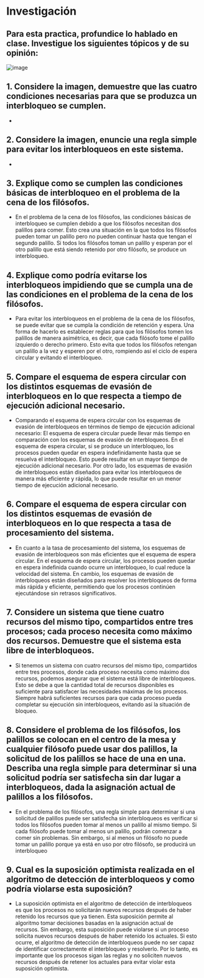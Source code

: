 # Investigación
## Para esta practica, profundice lo hablado en clase. Investigue los siguientes tópicos y de su opinión:
![image](https://github.com/Ankarkis/Operacionales/assets/83093835/c3d118bc-afb3-4dd2-b7be-0040bde11477)

## 1. Considere la imagen, demuestre que las cuatro condiciones necesarias para que se produzca un interbloqueo se cumplen.
-
## 2. Considere la imagen, enuncie una regla simple para evitar los interbloqueos en este sistema.
-
## 3. Explique como se cumplen las condiciones básicas de interbloqueo en el problema de la cena de los filósofos.
- En el problema de la cena de los filósofos, las condiciones básicas de interbloqueo se cumplen debido a que los filósofos necesitan dos palillos para comer. Esto crea una situación en la que todos los filósofos pueden tomar un palillo pero no pueden continuar hasta que tengan el segundo palillo. Si todos los filósofos toman un palillo y esperan por el otro palillo que está siendo retenido por otro filósofo, se produce un interbloqueo.
## 4. Explique como podría evitarse los interbloqueos impidiendo que se cumpla una de las condiciones en el problema de la cena de los filósofos.
- Para evitar los interbloqueos en el problema de la cena de los filósofos, se puede evitar que se cumpla la condición de retención y espera. Una forma de hacerlo es establecer reglas para que los filósofos tomen los palillos de manera asimétrica, es decir, que cada filósofo tome el palillo izquierdo o derecho primero. Esto evita que todos los filósofos retengan un palillo a la vez y esperen por el otro, rompiendo así el ciclo de espera circular y evitando el interbloqueo.
## 5. Compare el esquema de espera circular con los distintos esquemas de evasión de interbloqueos en lo que respecta a tiempo de ejecución adicional necesario.
- Comparando el esquema de espera circular con los esquemas de evasión de interbloqueos en términos de tiempo de ejecución adicional necesario: El esquema de espera circular puede llevar más tiempo en comparación con los esquemas de evasión de interbloqueos. En el esquema de espera circular, si se produce un interbloqueo, los procesos pueden quedar en espera indefinidamente hasta que se resuelva el interbloqueo. Esto puede resultar en un mayor tiempo de ejecución adicional necesario. Por otro lado, los esquemas de evasión de interbloqueos están diseñados para evitar los interbloqueos de manera más eficiente y rápida, lo que puede resultar en un menor tiempo de ejecución adicional necesario.
## 6. Compare el esquema de espera circular con los distintos esquemas de evasión de interbloqueos en lo que respecta a tasa de procesamiento del sistema.
- En cuanto a la tasa de procesamiento del sistema, los esquemas de evasión de interbloqueos son más eficientes que el esquema de espera circular. En el esquema de espera circular, los procesos pueden quedar en espera indefinida cuando ocurre un interbloqueo, lo cual reduce la velocidad del sistema. En cambio, los esquemas de evasión de interbloqueos están diseñados para resolver los interbloqueos de forma más rápida y eficiente, permitiendo que los procesos continúen ejecutándose sin retrasos significativos.
## 7. Considere un sistema que tiene cuatro recursos del mismo tipo, compartidos entre tres procesos; cada proceso necesita como máximo dos recursos. Demuestre que el sistema esta libre de interbloqueos.
- Si tenemos un sistema con cuatro recursos del mismo tipo, compartidos entre tres procesos, donde cada proceso necesita como máximo dos recursos, podemos asegurar que el sistema está libre de interbloqueos. Esto se debe a que la cantidad total de recursos disponibles es suficiente para satisfacer las necesidades máximas de los procesos. Siempre habrá suficientes recursos para que cada proceso pueda completar su ejecución sin interbloqueos, evitando así la situación de bloqueo.


## 8. Considere el problema de los filósofos, los palillos se colocan en el centro de la mesa y cualquier filósofo puede usar dos palillos, la solicitud de los palillos se hace de una en una. Describa una regla simple para determinar si una solicitud podría ser satisfecha sin dar lugar a interbloqueos, dada la asignación actual de palillos a los filósofos.
- En el problema de los filósofos, una regla simple para determinar si una solicitud de palillos puede ser satisfecha sin interbloqueos es verificar si todos los filósofos pueden tomar al menos un palillo al mismo tiempo. Si cada filósofo puede tomar al menos un palillo, podrán comenzar a comer sin problemas. Sin embargo, si al menos un filósofo no puede tomar un palillo porque ya está en uso por otro filósofo, se producirá un interbloqueo
## 9. Cual es la suposición optimista realizada en el algoritmo de detección de interbloqueos y como podría violarse esta suposición?
- La suposición optimista en el algoritmo de detección de interbloqueos es que los procesos no solicitarán nuevos recursos después de haber retenido los recursos que ya tienen. Esta suposición permite al algoritmo tomar decisiones basadas en la asignación actual de recursos. Sin embargo, esta suposición puede violarse si un proceso solicita nuevos recursos después de haber retenido los actuales. Si esto ocurre, el algoritmo de detección de interbloqueos puede no ser capaz de identificar correctamente el interbloqueo y resolverlo. Por lo tanto, es importante que los procesos sigan las reglas y no soliciten nuevos recursos después de retener los actuales para evitar violar esta suposición optimista.
